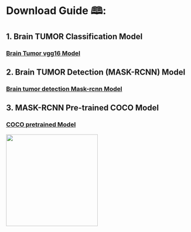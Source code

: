 # Download Guide 🕮:

## 1. Brain TUMOR Classification Model
###  <a href="https://drive.google.com/file/d/1RHpLvg3m6BWoJcD90d26dfT4lOjE-15v/view?usp=sharing">**Brain Tumor vgg16 Model**</a>

## 2. Brain TUMOR Detection (MASK-RCNN) Model
### <a href="https://drive.google.com/file/d/1JsvMGdP4OGano3fn4939HLQHqhQkRPCz/view?usp=sharing">Brain tumor detection Mask-rcnn Model</a>

## 3. MASK-RCNN Pre-trained COCO Model
### <a href="https://drive.google.com/file/d/17AfnRGcWEO-gRy_LW4v6sXmb0uiHh2fs/view?usp=sharing">COCO pretrained Model</a>


<img src="https://i.pinimg.com/originals/fa/4b/95/fa4b9580f89a08211eeab84764088def.gif" height="250">
